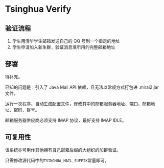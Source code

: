 # Tsinghua Verify

## 验证流程

1. 学生用清华学生邮箱发送自己的 QQ 号到一个指定的地址
2. 学生申请加入新生群，验证消息填所用的完整邮箱地址

## 部署

待补充。

已知的问题是：引入了 Java Mail API 依赖，且无法以常规方式打包进 .mirai2.jar 文件。

运行一次程序，自动生成配置文件，修改其中的邮箱服务器地址、端口、邮箱地址、密码、群号。

邮箱服务器供应商必须支持 IMAP 协议，最好支持 IMAP IDLE。

## 可复用性

该系统亦可用作其他拥有自己邮箱后缀的大组织的加群验证。

只需修改源代码中的`TSINGHUA_MAIL_SUFFIX`常量即可。